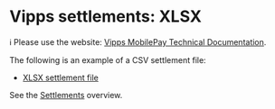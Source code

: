 <!-- START_METADATA
---
title: XSLX
hide_table_of_contents: true
pagination_next: null
pagination_prev: null
---
END_METADATA -->

# Vipps settlements: XLSX

<!-- START_COMMENT -->

ℹ️ Please use the website:
[Vipps MobilePay Technical Documentation](https://developer.vippsmobilepay.com/).

<!-- END_COMMENT -->

The following is an example of a CSV settlement file:

* [XLSX settlement file](./vipps-settlement-example.xlsx)

<!-- START_COMMENT -->

See the [Settlements](..) overview.

<!-- END_COMMENT -->

